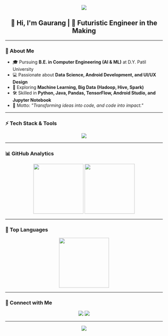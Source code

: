 <!-- Futuristic Banner (you can design one in Canva and add here) -->
<p align="center">
  <img src="https://capsule-render.vercel.app/api?type=waving&color=0:00c6ff,100:0072ff&height=200&section=header&text=Gaurang%20Rane&fontSize=45&fontColor=ffffff&animation=fadeIn" />
</p>

<h2 align="center">👋 Hi, I'm Gaurang | 🚀 Futuristic Engineer in the Making</h2>  

---

### 🌌 About Me
- 🎓 Pursuing **B.E. in Computer Engineering (AI & ML)** at D.Y. Patil University  
- 💻 Passionate about **Data Science, Android Development, and UI/UX Design**  
- 🚀 Exploring **Machine Learning, Big Data (Hadoop, Hive, Spark)**  
- 🛠 Skilled in **Python, Java, Pandas, TensorFlow, Android Studio, and Jupyter Notebook**  
- 🌟 Motto: *"Transforming ideas into code, and code into impact."*  

---

### ⚡ Tech Stack & Tools
<p align="center">
  <img src="https://skillicons.dev/icons?i=python,java,tensorflow,androidstudio,git,github,vscode,figma,linux" />
</p>

---

### 📊 GitHub Analytics
<p align="center">
  <img src="https://github-readme-stats.vercel.app/api?username=gaurangrane&show_icons=true&theme=react&hide_border=true&bg_color=0D1117&title_color=00c6ff&icon_color=00c6ff" height="160"/>
  <img src="https://streak-stats.demolab.com?user=gaurangrane&theme=react&hide_border=true&background=0D1117&ring=00c6ff&fire=00c6ff&currStreakLabel=00c6ff" height="160"/>
</p>

---

### 📂 Top Languages
<p align="center">
  <img src="https://github-readme-stats.vercel.app/api/top-langs/?username=gaurangrane&layout=compact&theme=react&hide_border=true&bg_color=0D1117&title_color=00c6ff" height="160"/>
</p>

---

### 🤝 Connect with Me
<p align="center">
  <a href="https://www.linkedin.com/in/gaurang-r-452139209/"><img src="https://img.shields.io/badge/LinkedIn-0072b1?style=for-the-badge&logo=linkedin&logoColor=white"/></a>
  <a href="mailto:yourmail"><img src="https://img.shields.io/badge/Email-D14836?style=for-the-badge&logo=gmail&logoColor=white"/></a>
</p>

---

<p align="center">
  <img src="https://capsule-render.vercel.app/api?type=waving&color=0:0072ff,100:00c6ff&height=150&section=footer"/>
</p>
